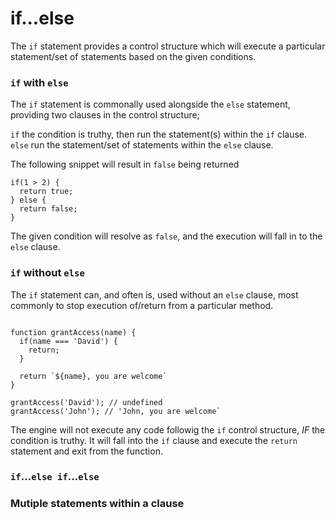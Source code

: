 # if...else

The `if` statement provides a control structure which will execute a particular statement/set of statements based on the given conditions.

### `if` with `else`

The `if` statement is commonally used alongside the `else` statement, providing two clauses in the control structure;

`if` the condition is truthy, then run the statement(s) within the `if` clause.
`else` run the statement/set of statements within the `else` clause.

The following snippet will result in `false` being returned

```
if(1 > 2) {
  return true;
} else {
  return false;
}
```

The given condition will resolve as `false`, and the execution will fall in to the `else` clause.

### `if` without `else`

The `if` statement can, and often is, used without an `else` clause, most commonly to stop execution of/return from a particular method.

```

function grantAccess(name) {
  if(name === 'David') {
    return;
  }

  return `${name}, you are welcome`
}

grantAccess('David'); // undefined
grantAccess('John'); // 'John, you are welcome`

```

The engine will not execute any code followig the `if` control structure, _IF_ the condition is truthy. It will fall into the `if` clause and execute the `return` statement and exit from the function.

### `if`...`else if`...`else`

### Mutiple statements within a clause
